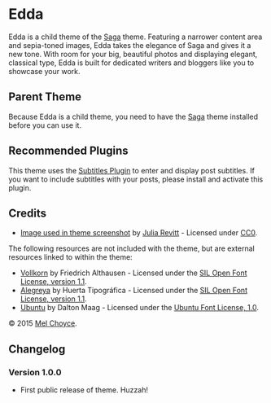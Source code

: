 # Edda

Edda is a child theme of the [Saga](https://wordpress.org/themes/saga) theme. Featuring a narrower content area and sepia-toned images, Edda takes the elegance of Saga and gives it a new tone. With room for your big, beautiful photos and displaying elegant, classical type, Edda is built for dedicated writers and bloggers like you to showcase your work.

## Parent Theme

Because Edda is a child theme, you need to have the [Saga](https://wordpress.org/themes/saga) theme installed before you can use it.

## Recommended Plugins

This theme uses the [Subtitles Plugin](http://wordpress.org/plugins/subtitles) to enter and display post subtitles. If you want to include subtitles with your posts, please install and activate this plugin.

## Credits

* [Image used in theme screenshot](https://unsplash.com/photos/yypv2Tu-mxU/) by [Julia Revitt](https://unsplash.com/juliarevitt) - Licensed under [CC0](http://creativecommons.org/choose/zero).

The following resources are not included with the theme, but are external resources linked to within the theme:

* [Vollkorn](http://www.google.com/fonts/specimen/Vollkorn) by Friedrich Althausen - Licensed under the [SIL Open Font License, version 1.1](http://scripts.sil.org/OFL).
* [Alegreya](http://www.google.com/fonts/specimen/Alegreya) by Huerta Tipográfica - Licensed under the [SIL Open Font License, version 1.1](http://scripts.sil.org/OFL).
* [Ubuntu](http://www.google.com/fonts/specimen/Ubuntu) by Dalton Maag - Licensed under the [Ubuntu Font License, 1.0](http://font.ubuntu.com/ufl/).

&copy; 2015 [Mel Choyce](http://www.choycedesign.com).

## Changelog

### Version 1.0.0

* First public release of theme. Huzzah!